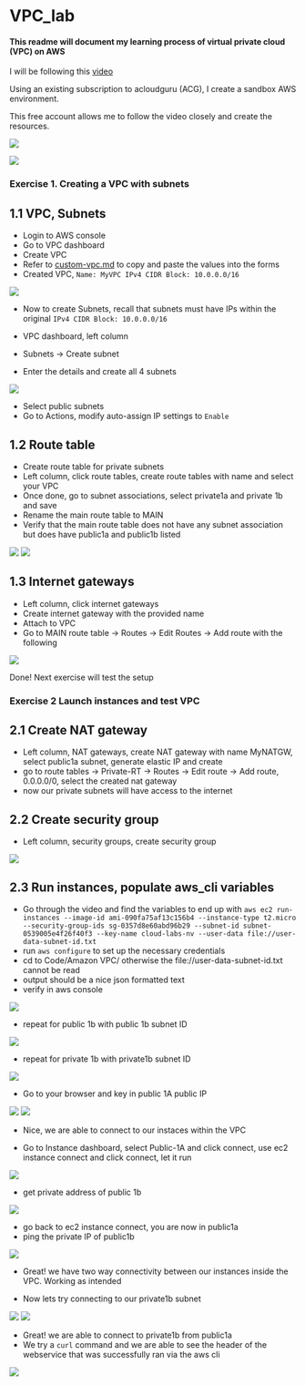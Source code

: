 # VPC_lab  
#### This readme will document my learning process of virtual private cloud (VPC) on AWS  

I will be following this [video](https://www.youtube.com/watch?v=g2JOHLHh4rI)  

<!-- ![alttext](/images/filename) -->

Using an existing subscription to acloudguru (ACG), I create a sandbox AWS environment.  
  
This free account allows me to follow the video closely and create the resources.  

![](/images/acg_aws.png)

![](/images/aws_credentials.png)

###  Exercise 1. Creating a VPC with subnets  

## 1.1 VPC, Subnets
- Login to AWS console  
- Go to VPC dashboard  
- Create VPC  
- Refer to [custom-vpc.md](/Code/Amazon%20VPC/custom-vpc.md) to copy and paste the values into the forms  
- Created VPC, `Name: MyVPC IPv4 CIDR Block: 10.0.0.0/16`  

![](/images/vpc_cidr.png)

- Now to create Subnets, recall that subnets must have IPs within the original `IPv4 CIDR Block: 10.0.0.0/16`  

- VPC dashboard, left column  
- Subnets -> Create subnet  
- Enter the details and create all 4 subnets  

![](/images/vpc_create_subnet.png)

- Select public subnets
- Go to Actions, modify auto-assign IP settings to `Enable`  

## 1.2 Route table
- Create route table for private subnets
- Left column, click route tables, create route tables with name and select your VPC  
- Once done, go to subnet associations, select private1a and private 1b and save 
- Rename the main route table to MAIN   
- Verify that the main route table does not have any subnet association but does have public1a and public1b listed

![](/images/vpc_route_table.png)
![](/images/vpc_route_table_2.png)

## 1.3 Internet gateways
- Left column, click internet gateways  
- Create internet gateway with the provided name  
- Attach to VPC
- Go to MAIN route table -> Routes -> Edit Routes -> Add route with the following  

![](/images/vpc_route_table_3.png)

Done! Next exercise will test the setup  

### Exercise 2 Launch instances and test VPC 

## 2.1 Create NAT gateway
- Left column, NAT gateways, create NAT gateway with name MyNATGW, select public1a subnet, generate elastic IP and create  
- go to route tables -> Private-RT -> Routes -> Edit route -> Add route, 0.0.0.0/0, select the created nat gateway  
- now our private subnets will have access to the internet


## 2.2 Create security group
- Left column, security groups, create security group  

![](/images/security_group.png)

## 2.3 Run instances, populate aws_cli variables
- Go through the video and find the variables to end up with `aws ec2 run-instances --image-id ami-090fa75af13c156b4 --instance-type t2.micro --security-group-ids sg-0357d8e60abd96b29 --subnet-id subnet-0539005e4f26f40f3 --key-name cloud-labs-nv --user-data file://user-data-subnet-id.txt`
- run `aws configure` to set up the necessary credentials
- cd to Code/Amazon VPC/ otherwise the file://user-data-subnet-id.txt cannot be read
- output should be a nice json formatted text
- verify in aws console

![](/images/ec2_1.png)

- repeat for public 1b with public 1b subnet ID

![](/images/ec2_2.png)

- repeat for private 1b with private1b subnet ID

![](/images/ec2_3.png)

- Go to your browser and key in public 1A public IP

![](/images/ec2_4.png)
![](/images/ec2_5.png)

- Nice, we are able to connect to our instaces within the VPC

- Go to Instance dashboard, select Public-1A and click connect, use ec2 instance connect and click connect, let it run

![](/images/ec2_6.png)

- get private address of public 1b

![](/images/ec2_7.png)

- go back to ec2 instance connect, you are now in public1a
- ping the private IP of public1b

![](/images/ec2_8.png)

- Great! we have two way connectivity between our instances inside the VPC. Working as intended

- Now lets try connecting to our private1b subnet

![](/images/ec2_9.png)
![](/images/ec2_10.png)

- Great! we are able to connect to private1b from public1a
- We try a `curl` command and we are able to see the header of the webservice that was successfully ran via the aws cli

![](/images/ec2_11.png)




